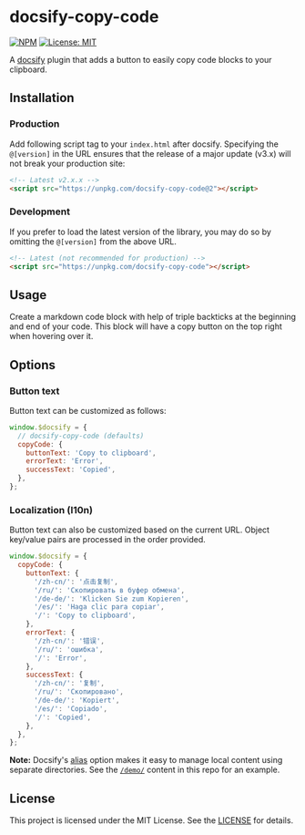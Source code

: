 # docsify-copy-code

[![NPM](https://img.shields.io/npm/v/docsify-copy-code.svg?style=flat-square)](https://www.npmjs.com/package/docsify-copy-code)
[![License: MIT](https://img.shields.io/badge/License-MIT-yellow.svg?style=flat-square)](https://github.com/jhildenbiddle/docsify-copy-code/blob/master/LICENSE)

A [docsify](https://docsify.js.org) plugin that adds a button to easily copy code blocks to your clipboard.

## Installation

### Production

Add following script tag to your `index.html` after docsify. Specifying the `@[version]` in the URL ensures that the release of a major update (v3.x) will not break your production site:

```html
<!-- Latest v2.x.x -->
<script src="https://unpkg.com/docsify-copy-code@2"></script>
```

### Development

If you prefer to load the latest version of the library, you may do so by omitting the `@[version]` from the above URL.

```html
<!-- Latest (not recommended for production) -->
<script src="https://unpkg.com/docsify-copy-code"></script>
```

## Usage

Create a markdown code block with help of triple backticks at the beginning and end of your code. This block will have a copy button on the top right when hovering over it.

## Options

### Button text

Button text can be customized as follows:

```javascript
window.$docsify = {
  // docsify-copy-code (defaults)
  copyCode: {
    buttonText: 'Copy to clipboard',
    errorText: 'Error',
    successText: 'Copied',
  },
};
```

### Localization (l10n)

Button text can also be customized based on the current URL. Object key/value pairs are processed in the order provided.

```javascript
window.$docsify = {
  copyCode: {
    buttonText: {
      '/zh-cn/': '点击复制',
      '/ru/': 'Скопировать в буфер обмена',
      '/de-de/': 'Klicken Sie zum Kopieren',
      '/es/': 'Haga clic para copiar',
      '/': 'Copy to clipboard',
    },
    errorText: {
      '/zh-cn/': '错误',
      '/ru/': 'ошибка',
      '/': 'Error',
    },
    successText: {
      '/zh-cn/': '复制',
      '/ru/': 'Скопировано',
      '/de-de/': 'Kopiert',
      '/es/': 'Copiado',
      '/': 'Copied',
    },
  },
};
```

**Note:** Docsify's [alias](https://docsify.js.org/#/configuration?id=alias) option makes it easy to manage local content using separate directories. See the [`/demo/`](https://github.com/jperasmus/docsify-copy-code/tree/master/demo) content in this repo for an example.

## License

This project is licensed under the MIT License. See the [LICENSE](https://github.com/jperasmus/docsify-copy-code/blob/master/LICENSE) for details.
